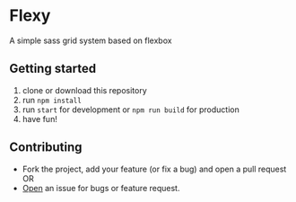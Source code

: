 # Flexy

A simple sass grid system based on flexbox

## Getting started

1. clone or download this repository
2. run `npm install`
3. run `start` for development or `npm run build` for production
4. have fun!

## Contributing

- Fork the project, add your feature (or fix a bug) and open a pull request OR
- [Open](https://github.com/bernardodestefano/flexy/issues/new) an issue for bugs or feature request.